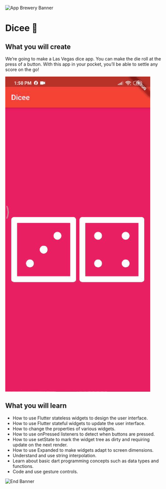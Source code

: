 ![App Brewery Banner](https://github.com/londonappbrewery/Images/blob/master/AppBreweryBanner.png)


# Dicee 🎲


## What you will create

We’re going to make a Las Vegas dice app. You can make the die roll at the press of a button. With this app in your pocket, you’ll be able to settle any score on the go!

![Finished App](https://github.com/mahmoud-araby/dicee/blob/master/GIF-200506_141107.gif)

## What you will learn

- How to use Flutter stateless widgets to design the user interface.
- How to use Flutter stateful widgets to update the user interface.
- How to change the properties of various widgets.
- How to use onPressed listeners to detect when buttons are pressed.
- How to use setState to mark the widget tree as dirty and requiring update on the next render.
- How to use Expanded to make widgets adapt to screen dimensions.
- Understand and use string interpolation.
- Learn about basic dart programming concepts such as data types and functions.
- Code and use gesture controls.


![End Banner](https://github.com/londonappbrewery/Images/blob/master/readme-end-banner.png)
